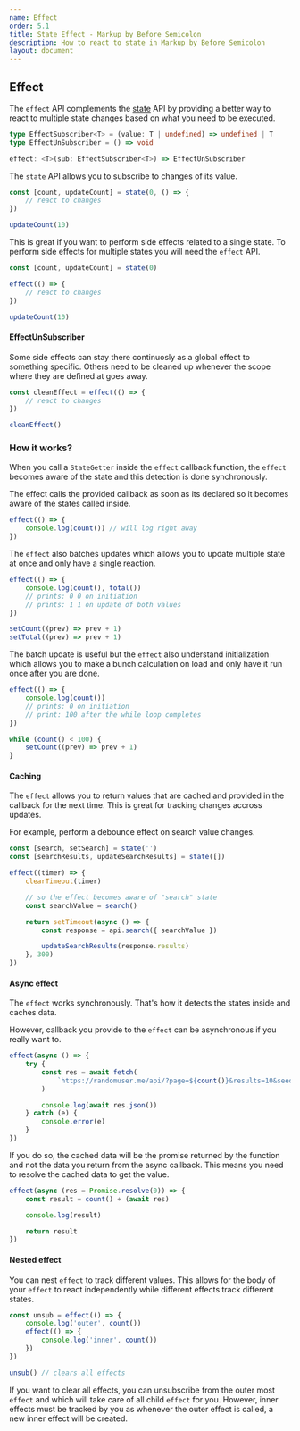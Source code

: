 ```yaml
---
name: Effect
order: 5.1
title: State Effect - Markup by Before Semicolon
description: How to react to state in Markup by Before Semicolon
layout: document
---
```


## Effect

The `effect` API complements the [state](./index) API by providing a better way to react to multiple state changes based on what you need to be executed.

```typescript
type EffectSubscriber<T> = (value: T | undefined) => undefined | T
type EffectUnSubscriber = () => void

effect: <T>(sub: EffectSubscriber<T>) => EffectUnSubscriber
```

The `state` API allows you to subscribe to changes of its value.

```javascript
const [count, updateCount] = state(0, () => {
    // react to changes
})

updateCount(10)
```

This is great if you want to perform side effects related to a single state. To perform side effects for multiple states you will need the `effect` API.

```javascript
const [count, updateCount] = state(0)

effect(() => {
    // react to changes
})

updateCount(10)
```

#### EffectUnSubscriber

Some side effects can stay there continuosly as a global effect to something specific. Others need to be cleaned up whenever the scope where they are defined at goes away.

```javascript
const cleanEffect = effect(() => {
    // react to changes
})

cleanEffect()
```

### How it works?

When you call a `StateGetter` inside the `effect` callback function, the `effect` becomes aware of the state and this detection is done synchronously.

The effect calls the provided callback as soon as its declared so it becomes aware of the states called inside.

```javascript
effect(() => {
    console.log(count()) // will log right away
})
```

The `effect` also batches updates which allows you to update multiple state at once and only have a single reaction.

```javascript
effect(() => {
    console.log(count(), total())
    // prints: 0 0 on initiation
    // prints: 1 1 on update of both values
})

setCount((prev) => prev + 1)
setTotal((prev) => prev + 1)
```

The batch update is useful but the `effect` also understand initialization which allows you to make a bunch calculation on load and only have it run once after you are done.

```javascript
effect(() => {
    console.log(count())
    // prints: 0 on initiation
    // print: 100 after the while loop completes
})

while (count() < 100) {
    setCount((prev) => prev + 1)
}
```

#### Caching

The `effect` allows you to return values that are cached and provided in the callback for the next time. This is great for tracking changes accross updates.

For example, perform a debounce effect on search value changes.

```javascript
const [search, setSearch] = state('')
const [searchResults, updateSearchResults] = state([])

effect((timer) => {
    clearTimeout(timer)

    // so the effect becomes aware of "search" state
    const searchValue = search()

    return setTimeout(async () => {
        const response = api.search({ searchValue })

        updateSearchResults(response.results)
    }, 300)
})
```

#### Async effect

The `effect` works synchronously. That's how it detects the states inside and caches data.

However, callback you provide to the `effect` can be asynchronous if you really want to.

```javascript
effect(async () => {
    try {
        const res = await fetch(
            `https://randomuser.me/api/?page=${count()}&results=10&seed=markup`
        )

        console.log(await res.json())
    } catch (e) {
        console.error(e)
    }
})
```

If you do so, the cached data will be the promise returned by the function and not the data you return from the async callback. This means you need to resolve the cached data to get the value.

```javascript
effect(async (res = Promise.resolve(0)) => {
    const result = count() + (await res)

    console.log(result)

    return result
})
```

#### Nested effect

You can nest `effect` to track different values. This allows for the body of your `effect` to react independently while different effects track different states.

```javascript
const unsub = effect(() => {
    console.log('outer', count())
    effect(() => {
        console.log('inner', count())
    })
})

unsub() // clears all effects
```

If you want to clear all effects, you can unsubscribe from the outer most `effect` and which will take care of all child `effect` for you. However, inner effects must be tracked by you as whenever the outer effect is called, a new inner effect will be created.
